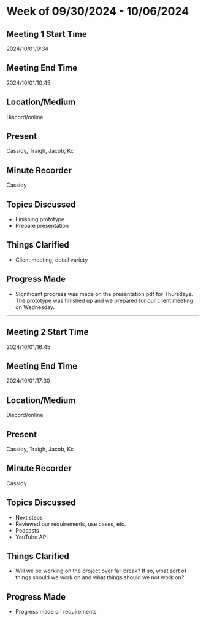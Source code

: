 # Week of 09/30/2024 - 10/06/2024

## Meeting 1 Start Time

2024/10/01/9:34

## Meeting End Time

2024/10/01/10:45

## Location/Medium

Discord/online

## Present

Cassidy, Traigh, Jacob, Kc

## Minute Recorder

Cassidy

## Topics Discussed

- Finishing prototype
- Prepare presentation

## Things Clarified

- Client meeting, detail variety

## Progress Made

- Significant progress was made on the presentation pdf for Thursdays. The prototype was finished up and we prepared for our client meeting on Wednesday.

---

## Meeting 2 Start Time

2024/10/01/16:45

## Meeting End Time

2024/10/01/17:30

## Location/Medium

Discord/online

## Present

Cassidy, Traigh, Jacob, Kc

## Minute Recorder

Cassidy

## Topics Discussed

- Next steps
- Reviewed our requirements, use cases, etc.
- Podcasts
- YouTube API

## Things Clarified

- Will we be working on the project over fall break? If so, what sort of things should we work on and what things should we not work on?

## Progress Made

- Progress made on requirements
